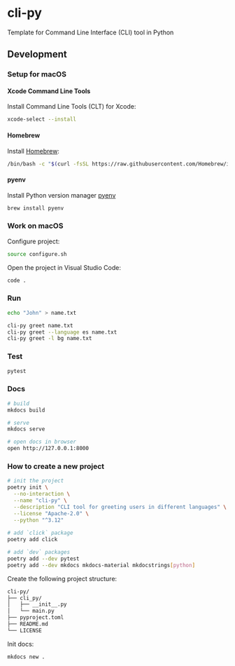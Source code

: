 # cli-py

Template for Command Line Interface (CLI) tool in Python

## Development

### Setup for macOS

#### Xcode Command Line Tools

Install Command Line Tools (CLT) for Xcode:

```bash
xcode-select --install
```

#### Homebrew

Install [Homebrew](https://brew.sh/):

```bash
/bin/bash -c "$(curl -fsSL https://raw.githubusercontent.com/Homebrew/install/HEAD/install.sh)"
```

#### pyenv

Install Python version manager [pyenv](https://github.com/pyenv/pyenv)

```bash
brew install pyenv
```

### Work on macOS

Configure project:

```bash
source configure.sh
```

Open the project in Visual Studio Code:

```bash
code .
```

###  Run

```bash
echo "John" > name.txt

cli-py greet name.txt
cli-py greet --language es name.txt
cli-py greet -l bg name.txt
```

### Test

```bash
pytest
```

### Docs

```bash
# build 
mkdocs build

# serve
mkdocs serve

# open docs in browser
open http://127.0.0.1:8000
```

### How to create a new project

```bash
# init the project
poetry init \
  --no-interaction \
  --name "cli-py" \
  --description "CLI tool for greeting users in different languages" \
  --license "Apache-2.0" \
  --python "^3.12"
  
# add `click` package
poetry add click

# add `dev` packages
poetry add --dev pytest
poetry add --dev mkdocs mkdocs-material mkdocstrings[python]
```

Create the following project structure:

```sh
cli-py/
├── cli_py/
│   ├── __init__.py
│   └── main.py
├── pyproject.toml
├── README.md
└── LICENSE
```

Init docs:

```bash
mkdocs new .
```